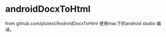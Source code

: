 androidDocxToHtml
=================

from  github.com/plutext/AndroidDocxToHtml
使用mac下的android studio 编译。
